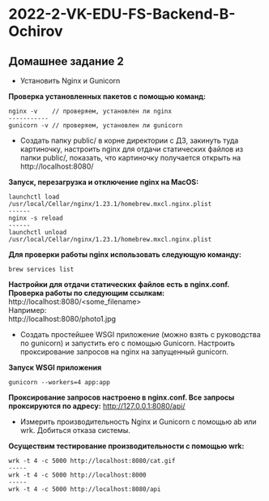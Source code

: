# 2022-2-VK-EDU-FS-Backend-B-Ochirov 
## Домашнее задание 2 
- Установить Nginx и Gunicorn

**Проверка установленных пакетов с помощью команд:**

    nginx -v    // проверяем, установлен ли nginx
    -----------
    gunicorn -v // проверяем, установлен ли gunicorn
- Создать папку public/ в корне директории с ДЗ, закинуть туда картиночку, настроить nginx для отдачи статических файлов из папки public/, показать, что картиночку получается открыть на http://localhost:8080/

**Запуск, перезагрузка и отключение nginx на MacOS:**

    launchctl load /usr/local/Cellar/nginx/1.23.1/homebrew.mxcl.nginx.plist
    ------
    nginx -s reload
    ------
    launchctl unload /usr/local/Cellar/nginx/1.23.1/homebrew.mxcl.nginx.plist
**Для проверки работы nginx использовать следующую команду:**

    brew services list
**Настройки для отдачи статических файлов есть в nginx.conf. Проверка работы по следующим ссылкам:**
http://localhost:8080/<some_filename>  <br>
Например: <br>
http://localhost:8080/photo1.jpg

- Создать простейшее WSGI приложение (можно взять с руководства по gunicorn) и запустить его с помощью Gunicorn. Настроить проксирование запросов на nginx на запущенный gunicorn.

**Запуск  WSGI приложения**

    gunicorn --workers=4 app:app
**Проксирование запросов настроено в nginx.conf. Все запросы проксируются по адресу:**
http://127.0.0.1:8080/api/

- Измерить производительность Nginx и Gunicorn c помощью ab или wrk. Добиться отказа системы.

**Осуществим тестирование производительности с помощью wrk:**

    wrk -t 4 -c 5000 http://localhost:8080/cat.gif
    -----
    wrk -t 4 -c 5000 http://localhost:8000
    -----
    wrk -t 4 -c 5000 http://localhost:8080/api